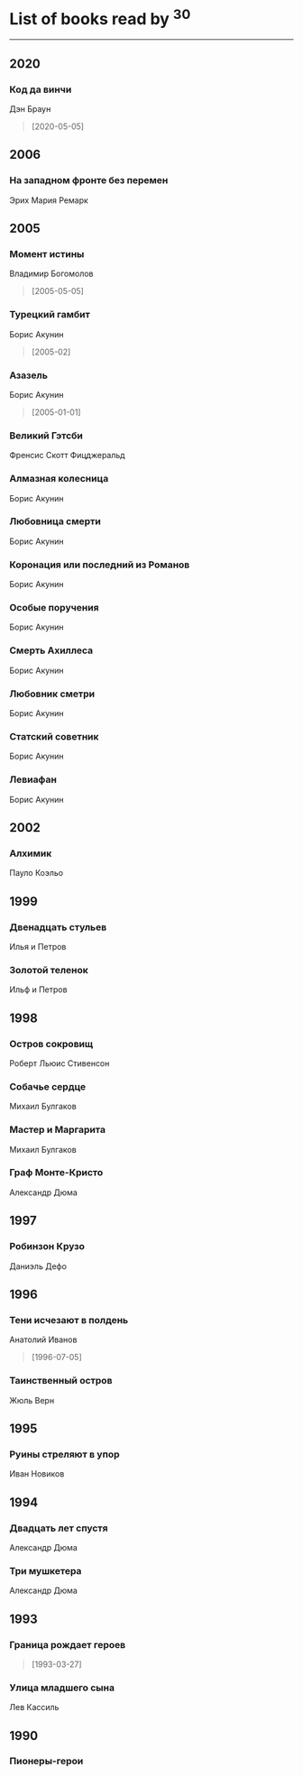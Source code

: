 # List of books read by [](https://plus.google.com/u/0/118261627879855357372/)<sup>30</sup>
---

## 2020

### Код да винчи
Дэн Браун
> [2020-05-05] 



## 2006

### На западном фронте без перемен
Эрих Мария Ремарк



## 2005

### Момент истины
Владимир Богомолов
> [2005-05-05] 


### Турецкий гамбит
Борис Акунин
> [2005-02] 


### Азазель
Борис Акунин
> [2005-01-01] 


### Великий Гэтсби
Френсис Скотт Фицджеральд


### Алмазная колесница
Борис Акунин


### Любовница смерти
Борис Акунин


### Коронация или последний из Романов
Борис Акунин


### Особые поручения
Борис Акунин


### Смерть Ахиллеса
Борис Акунин


### Любовник сметри
Борис Акунин


### Статский советник
Борис Акунин


### Левиафан
Борис Акунин



## 2002

### Алхимик
Пауло Коэльо



## 1999

### Двенадцать стульев
Илья и Петров


### Золотой теленок
Ильф и Петров



## 1998

### Остров сокровищ
Роберт Льюис Стивенсон


### Собачье сердце
Михаил Булгаков


### Мастер и Маргарита
Михаил Булгаков


### Граф Монте-Кристо
Александр Дюма



## 1997

### Робинзон Крузо
Даниэль Дефо



## 1996

### Тени исчезают в полдень
Анатолий Иванов
> [1996-07-05] 


### Таинственный остров
Жюль Верн



## 1995

### Руины стреляют в упор
Иван Новиков



## 1994

### Двадцать лет спустя
Александр Дюма


### Три мушкетера
Александр Дюма



## 1993

### Граница рождает героев
> [1993-03-27] 


### Улица младшего сына
Лев Кассиль



## 1990

### Пионеры-герои



